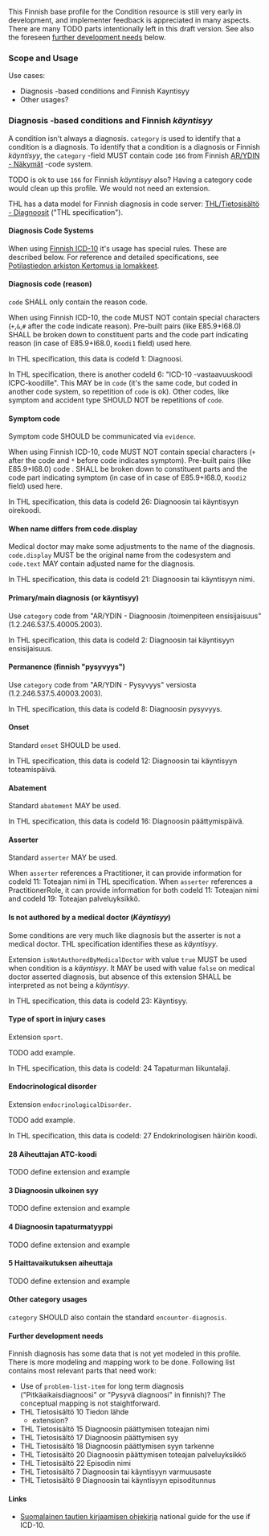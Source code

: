 <p class="stu-note">This Finnish base profile for the Condition resource is still very early in
development, and implementer feedback is appreciated in many aspects. There are many TODO parts
intentionally left in this draft version. See also the foreseen <a
href="#further-development-needs">further development needs</a> below.</p>

### Scope and Usage

Use cases:

* Diagnosis -based conditions and Finnish Kayntisyy
* Other usages?

### Diagnosis -based conditions and Finnish *käyntisyy*

A condition isn't always a diagnosis. `category` is used to identify that a condition is a diagnosis.
To identify that a condition is a diagnosis or Finnish *käyntisyy*, the `category` -field MUST
contain code `166` from Finnish [AR/YDIN - Näkymät](https://koodistopalvelu.kanta.fi/codeserver/pages/classification-view-page.xhtml?classificationKey=226&versionKey=301)
-code system.

TODO is ok to use `166` for Finnish *käyntisyy* also? Having a category code would clean up this
profile. We would not need an extension.

THL has a data model for Finnish diagnosis in code server:
[THL/Tietosisältö - Diagnoosit](https://koodistopalvelu.kanta.fi/codeserver/pages/classification-view-page.xhtml?classificationKey=543&versionKey=1543)
("THL specification").

#### Diagnosis Code Systems

When using [Finnish ICD-10](https://koodistopalvelu.kanta.fi/codeserver/pages/classification-view-page.xhtml?classificationKey=23&versionKey=58)
it's usage has special rules. These are described below. For reference and detailed specifications,
see [Potilastiedon arkiston Kertomus ja lomakkeet](https://www.kanta.fi/jarjestelmakehittajat/kertomus-ja-lomakkeet).

#### Diagnosis code (reason)

`code` SHALL only contain the reason code.

When using Finnish ICD-10, the code MUST NOT contain special characters (`+`,`&`,`#` after the code
indicate reason). Pre-built pairs (like E85.9+I68.0) SHALL be broken down to constituent parts and the
code part indicating reason (in case of E85.9+I68.0, `Koodi1` field) used here.

In THL specification, this data is codeId 1: Diagnoosi.

In THL specification, there is another codeId 6: "ICD-10 -vastaavuuskoodi ICPC-koodille". This MAY be
in `code` (it's the same code, but coded in another code system, so repetition of `code` is ok).
Other codes, like symptom and accident type SHOULD NOT be repetitions of `code`.

#### Symptom code

Symptom code SHOULD be communicated via `evidence`.

When using Finnish ICD-10, code MUST NOT contain special characters (`+` after the code and `*` before
code indicates symptom). Pre-built pairs (like E85.9+I68.0) code . SHALL be broken down to
constituent parts and the code part indicating symptom (in case of in case of E85.9+I68.0, `Koodi2`
field) used here.

In THL specification, this data is codeId 26: Diagnoosin tai käyntisyyn oirekoodi.

#### When name differs from code.display

Medical doctor may make some adjustments to the name of the diagnosis. `code.display` MUST be the
original name from the codesystem and `code.text` MAY contain adjusted name for the diagnosis.

In THL specification, this data is codeId 21: Diagnoosin tai käyntisyyn nimi.

#### Primary/main diagnosis (or käyntisyy)

Use `category` code from "AR/YDIN - Diagnoosin /toimenpiteen ensisijaisuus" (1.2.246.537.5.40005.2003).

In THL specification, this data is codeId 2: Diagnoosin tai käyntisyyn ensisijaisuus.

#### Permanence (finnish "pysyvyys")

Use `category` code from  "AR/YDIN - Pysyvyys" versiosta (1.2.246.537.5.40003.2003).

In THL specification, this data is codeId 8: Diagnoosin pysyvyys.

#### Onset

Standard `onset` SHOULD be used.

In THL specification, this data is codeId 12: Diagnoosin tai käyntisyyn toteamispäivä.

#### Abatement

Standard `abatement` MAY be used.

In THL specification, this data is codeId 16: Diagnoosin päättymispäivä.

#### Asserter

Standard `asserter` MAY be used.

When `asserter` references a Practitioner, it can provide information for codeId 11: Toteajan nimi
in THL specification. When `asserter` references a PractitionerRole, it can provide information for
both codeId 11: Toteajan nimi and codeId 19: Toteajan palveluyksikkö.

#### Is not authored by a medical doctor (*Käyntisyy*)

Some conditions are very much like diagnosis but the asserter is not a medical doctor. THL
specification identifies these as *käyntisyy*.

Extension `isNotAuthoredByMedicalDoctor` with value `true` MUST be used when condition is a *käyntisyy*.
It MAY be used with value `false` on medical doctor asserted diagnosis, but absence of this extension
SHALL be interpreted as not being a *käyntisyy*.

In THL specification, this data is codeId 23: Käyntisyy.

#### Type of sport in injury cases

Extension `sport`.

TODO add example.

In THL specification, this data is codeId: 24 Tapaturman liikuntalaji.

#### Endocrinological disorder

Extension `endocrinologicalDisorder`.

TODO add example.

In THL specification, this data is codeId: 27 Endokrinologisen häiriön koodi.

#### 28	Aiheuttajan ATC-koodi
TODO define extension and example

#### 3	Diagnoosin ulkoinen syy
TODO define extension and example

#### 4	Diagnoosin tapaturmatyyppi
TODO define extension and example
#### 5	Haittavaikutuksen aiheuttaja
TODO define extension and example

#### Other category usages

`category` SHOULD also contain the standard `encounter-diagnosis`.

#### Further development needs

Finnish diagnosis has some data that is not yet modeled in this profile. There is more modeling and
mapping work to be done. Following list contains most relevant parts that need work:

* Use of `problem-list-item` for long term diagnosis ("Pitkäaikaisdiagnoosi" or "Pysyvä diagnoosi" in finnish)? The conceptual mapping is not staightforward.
* THL Tietosisältö 10 Tiedon lähde
  *  extension?
* THL Tietosisältö 15 Diagnoosin päättymisen toteajan nimi
* THL Tietosisältö 17 Diagnoosin päättymisen syy
* THL Tietosisältö 18 Diagnoosin päättymisen syyn tarkenne
* THL Tietosisältö 20 Diagnoosin päättymisen toteajan palveluyksikkö
* THL Tietosisältö 22 Episodin nimi
* THL Tietosisältö 7 Diagnoosin tai käyntisyyn varmuusaste
* THL Tietosisältö 9 Diagnoosin tai käyntisyyn episoditunnus

#### Links

* [Suomalainen tautien kirjaamisen ohjekirja](https://thl.fi/documents/10531/124365/Opas%202012%2017.pdf)
national guide for the use if ICD-10.
